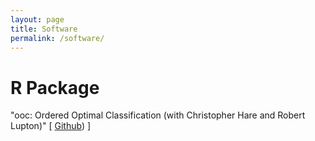 ```yaml
---
layout: page
title: Software
permalink: /software/
---
```


R Package
===

"ooc: Ordered Optimal Classification (with Christopher Hare and Robert Lupton)" [ [Github](https://github.com/tzuliu/ooc)) ]
